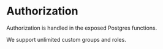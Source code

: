 # Authorization

Authorization is handled in the exposed Postgres functions.

We support unlimited custom groups and roles.